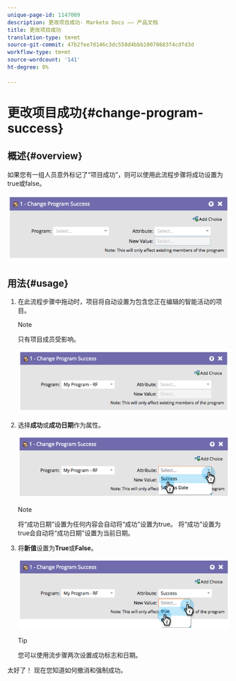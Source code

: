 ```yaml
---
unique-page-id: 1147009
description: 更改项目成功- Marketo Docs —— 产品文档
title: 更改项目成功
translation-type: tm+mt
source-git-commit: 47b2fee7d146c3dc558d4bbb10070683f4cdfd3d
workflow-type: tm+mt
source-wordcount: '141'
ht-degree: 0%

---
```



# 更改项目成功{#change-program-success}

## 概述{#overview}

如果您有一组人员意外标记了“项目成功”，则可以使用此流程步骤将成功设置为true或false。

![](assets/image2014-9-22-14-3a45-3a8.png)

## 用法{#usage}

1. 在此流程步骤中拖动时，项目将自动设置为包含您正在编辑的智能活动的项目。

   >[!NOTE]
   >
   >只有项目成员受影响。

   ![](assets/image2014-9-22-14-3a45-3a35.png)

1. 选择&#x200B;**成功**&#x200B;或**成功日期**作为属性。

   ![](assets/image2014-9-22-14-3a45-3a39.png)

   >[!NOTE]
   >
   >将“成功日期”设置为任何内容会自动将“成功”设置为true。 将“成功”设置为true会自动将“成功日期”设置为当前日期。

1. 将&#x200B;**新值**&#x200B;设置为&#x200B;**True**&#x200B;或&#x200B;**False**。

   ![](assets/image2014-9-22-14-3a45-3a55.png)

   >[!TIP]
   >
   >您可以使用流步骤两次设置成功标志和日期。

太好了！ 现在您知道如何撤消和强制成功。